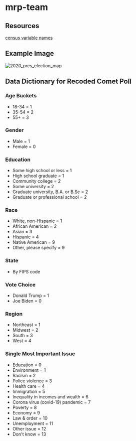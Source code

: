 # mrp-team


## Resources
[census variable 
names](https://www.census.gov/content/dam/Census/data/developers/api-user-guide/api-guide.pdf)

## Example Image
![2020_pres_election_map](https://github.com/pmench/mrp-team/assets/113058424/05628fc2-311a-428b-ab42-d956e39aba35)

## Data Dictionary for Recoded Comet Poll
### Age Buckets
- 18-34 = 1
- 35-54 = 2
- 55+ = 3

### Gender
- Male = 1
- Female = 0

### Education
- Some high school or less = 1
- High school graduate = 1
- Community college = 2
- Some university = 2
- Graduate university, B.A. or B.Sc = 2
- Graduate or professional school = 2

### Race
- White, non-Hispanic = 1
- African American = 2
- Asian = 3
- Hispanic = 4
- Native American = 9
- Other, please specify = 9

### State
- By FIPS code

### Vote Choice
- Donald Trump = 1
- Joe Biden = 0

### Region
- Northeast = 1
- Midwest = 2
- South = 3
- West = 4

### Single Most Important Issue
- Education = 0
- Environment = 1
- Racism = 2
- Police violence = 3
- Health care = 4
- Immigration = 5
- Inequality in incomes and wealth = 6
- Corona virus (covid-19) pandemic = 7
- Poverty = 8
- Economy = 9
- Law & order = 10 
- Unemployment = 11
- Other issue = 12
- Don't know = 13


